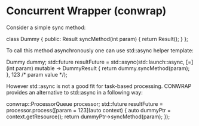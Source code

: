 Concurrent Wrapper (conwrap)
============================


Consider a simple sync method:

class Dummy
{
  public:
    Result syncMethod(int param)
    {
      return Result();
    }
};


To call this method asynchronously one can use std::async helper template:

Dummy dummy;
std::future<DummyResult> resultFuture = std::async(std::launch::async, [=](int param) mutable -> DummyResult
{
  return dummy.syncMethod(param);
}, 123 /* param value */);


However std::async is not a good fit for task-based processing. CONWRAP provides an alternative to std::async in a following way:

conwrap::ProcessorQueue<Dummy> processor;
std::future<DummyResult> resultFuture = processor.process([param = 123](auto context)
{
  auto dummyPtr = context.getResource();
  return dummyPtr->syncMethod(param);
});

